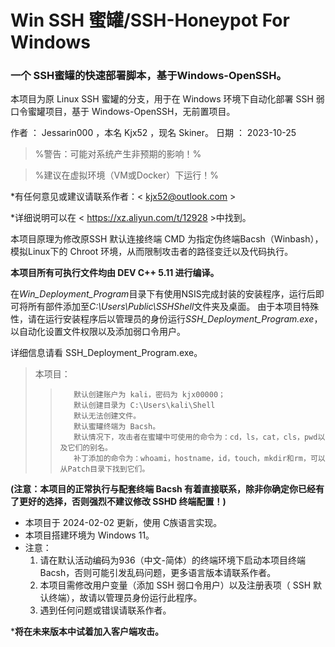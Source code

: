 # Win SSH 蜜罐/SSH-Honeypot For Windows

### 一个 SSH蜜罐的快速部署脚本，基于Windows-OpenSSH。

  本项目为原 Linux SSH 蜜罐的分支，用于在 Windows 环境下自动化部署 SSH 弱口令蜜罐项目，基于 Windows-OpenSSH，无前置项目。

作者 ： Jessarin000 ，本名 Kjx52 ，现名 Skiner。
日期 ： 2023-10-25

> %警告：可能对系统产生非预期的影响！%

> %建议在虚拟环境（VM或Docker）下运行！% 

*有任何意见或建议请联系作者：< kjx52@outlook.com >

*详细说明可以在 < https://xz.aliyun.com/t/12928 >中找到。

本项目原理为修改原SSH 默认连接终端 CMD 为指定伪终端Bacsh（Winbash），模拟Linux下的 Chroot 环境，从而限制攻击者的路径变迁以及代码执行。

**本项目所有可执行文件均由 DEV C++ 5.11 进行编译。**

在*Win_Deployment_Program*目录下有使用NSIS完成封装的安装程序，运行后即可将所有部件添加至*C:\Users\Public\SSHShell*文件夹及桌面。
由于本项目特殊性，请在运行安装程序后以管理员的身份运行*SSH_Deployment_Program.exe*，以自动化设置文件权限以及添加弱口令用户。

详细信息请看 SSH_Deployment_Program.exe。
> 本项目：
>>        默认创建账户为 kali，密码为 kjx00000；
>>        默认创建目录为 C:\Users\kali\Shell
>>        默认无法创建文件。
>>        默认蜜罐终端为 Bacsh。
>>        默认情况下，攻击者在蜜罐中可使用的命令为：cd，ls，cat，cls，pwd以及它们的别名。
>>        补丁添加的命令为：whoami，hostname，id，touch，mkdir和rm，可以从Patch目录下找到它们。 

****(注意：本项目的正常执行与配套终端 Bacsh 有着直接联系，除非你确定你已经有了更好的选择，否则强烈不建议修改 SSHD 终端配置！)****

* 本项目于 2024-02-02 更新，使用 C族语言实现。
* 本项目搭建环境为 Windows 11。
* 注意：
   1. 请在默认活动编码为936（中文-简体）的终端环境下启动本项目终端Bacsh，否则可能引发乱码问题，更多语言版本请联系作者。
   2. 本项目需修改用户变量（添加 SSH 弱口令用户）以及注册表项（ SSH 默认终端），故请以管理员身份运行此程序。
   3. 遇到任何问题或错误请联系作者。

\***将在未来版本中试着加入客户端攻击。**
